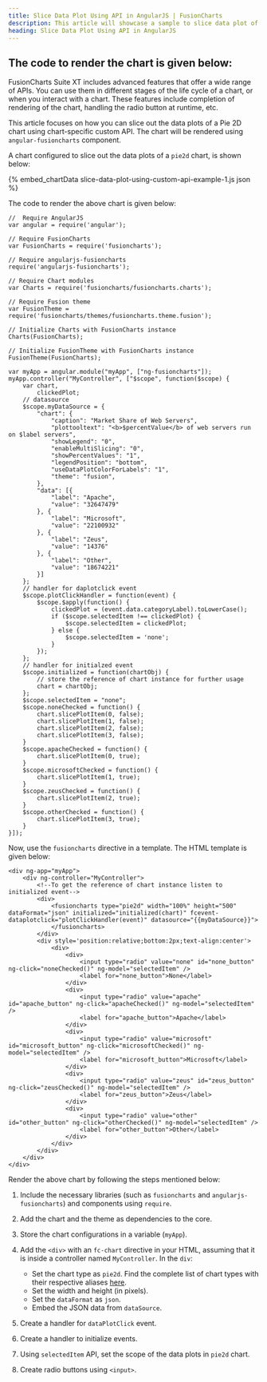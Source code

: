 ```yaml
---
title: Slice Data Plot Using API in AngularJS | FusionCharts
description: This article will showcase a sample to slice data plot of the pie chart using chart specific custom API .
heading: Slice Data Plot Using API in AngularJS
---
```


## The code to render the chart is given below:

FusionCharts Suite XT includes advanced features that offer a wide range of APIs. You can use them in different stages of the life cycle of a chart, or when you interact with a chart. These features include completion of rendering of the chart, handling the radio button at runtime, etc.

This article focuses on how you can slice out the data plots of a Pie 2D chart using chart-specific custom API. The chart will be rendered using `angular-fusioncharts` component. 

A chart configured to slice out the data plots of a `pie2d` chart, is shown below:

{% embed_chartData slice-data-plot-using-custom-api-example-1.js json %}

The code to render the above chart is given below:

```
//  Require AngularJS 
var angular = require('angular');

// Require FusionCharts 
var FusionCharts = require('fusioncharts');

// Require angularjs-fusioncharts 
require('angularjs-fusioncharts');

// Require Chart modules 
var Charts = require('fusioncharts/fusioncharts.charts');

// Require Fusion theme
var FusionTheme = require('fusioncharts/themes/fusioncharts.theme.fusion');

// Initialize Charts with FusionCharts instance
Charts(FusionCharts);

// Initialize FusionTheme with FusionCharts instance
FusionTheme(FusionCharts);

var myApp = angular.module("myApp", ["ng-fusioncharts"]);
myApp.controller("MyController", ["$scope", function($scope) {
    var chart,
        clickedPlot;
    // datasource
    $scope.myDataSource = {
        "chart": {
            "caption": "Market Share of Web Servers",
            "plottooltext": "<b>$percentValue</b> of web servers run on $label servers",
            "showLegend": "0",
            "enableMultiSlicing": "0",
            "showPercentValues": "1",
            "legendPosition": "bottom",
            "useDataPlotColorForLabels": "1",
            "theme": "fusion",
        },
        "data": [{
            "label": "Apache",
            "value": "32647479"
        }, {
            "label": "Microsoft",
            "value": "22100932"
        }, {
            "label": "Zeus",
            "value": "14376"
        }, {
            "label": "Other",
            "value": "18674221"
        }]
    };
    // handler for daplotclick event
    $scope.plotClickHandler = function(event) {
        $scope.$apply(function() {
            clickedPlot = (event.data.categoryLabel).toLowerCase();
            if ($scope.selectedItem !== clickedPlot) {
                $scope.selectedItem = clickedPlot;
            } else {
                $scope.selectedItem = 'none';
            }
        });
    };
    // handler for initialzed event
    $scope.initialized = function(chartObj) {
        // store the reference of chart instance for further usage
        chart = chartObj;
    };
    $scope.selectedItem = "none";
    $scope.noneChecked = function() {
        chart.slicePlotItem(0, false);
        chart.slicePlotItem(1, false);
        chart.slicePlotItem(2, false);
        chart.slicePlotItem(3, false);
    }
    $scope.apacheChecked = function() {
        chart.slicePlotItem(0, true);
    }
    $scope.microsoftChecked = function() {
        chart.slicePlotItem(1, true);
    }
    $scope.zeusChecked = function() {
        chart.slicePlotItem(2, true);
    }
    $scope.otherChecked = function() {
        chart.slicePlotItem(3, true);
    }
}]);
```

Now, use the `fusioncharts` directive in a template. The HTML template is given below:

```
<div ng-app="myApp">
    <div ng-controller="MyController">
        <!--To get the reference of chart instance listen to initialized event-->
        <div>
            <fusioncharts type="pie2d" width="100%" height="500" dataFormat="json" initialized="initialized(chart)" fcevent-dataplotclick="plotClickHandler(event)" datasource="{{myDataSource}}">
            </fusioncharts>
        </div>
        <div style='position:relative;bottom:2px;text-align:center'>
            <div>
                <div>
                    <input type="radio" value="none" id="none_button" ng-click="noneChecked()" ng-model="selectedItem" />
                    <label for="none_button">None</label>
                </div>
                <div>
                    <input type="radio" value="apache" id="apache_button" ng-click="apacheChecked()" ng-model="selectedItem" />
                    <label for="apache_button">Apache</label>
                </div>
                <div>
                    <input type="radio" value="microsoft" id="microsoft_button" ng-click="microsoftChecked()" ng-model="selectedItem" />
                    <label for="microsoft_button">Microsoft</label>
                </div>
                <div>
                    <input type="radio" value="zeus" id="zeus_button" ng-click="zeusChecked()" ng-model="selectedItem" />
                    <label for="zeus_button">Zeus</label>
                </div>
                <div>
                    <input type="radio" value="other" id="other_button" ng-click="otherChecked()" ng-model="selectedItem" />
                    <label for="other_button">Other</label>
                </div>
            </div>
        </div>
    </div>
</div>
```

Render the above chart by following the steps mentioned below:

1. Include the necessary libraries (such as `fusioncharts` and `angularjs-fusioncharts`) and components using `require`.

2. Add the chart and the theme as dependencies to the core.

3. Store the chart configurations in a variable (`myApp`).

4. Add the `<div>` with an `fc-chart` directive in your HTML, assuming that it is inside a controller named `MyController`. In the `div`:
    * Set the chart type as `pie2d`. Find the complete list of chart types with their respective aliases [here](https://www.fusioncharts.com/dev/chart-guide/list-of-charts).
    * Set the width and height (in pixels).
    * Set the `dataFormat` as `json`.
    * Embed the JSON data from `dataSource`.

5. Create a handler for `dataPlotClick` event.

6. Create a handler to initialize events.

7. Using `selectedItem` API, set the scope of the data plots in `pie2d` chart.

8. Create radio buttons using `<input>`.
